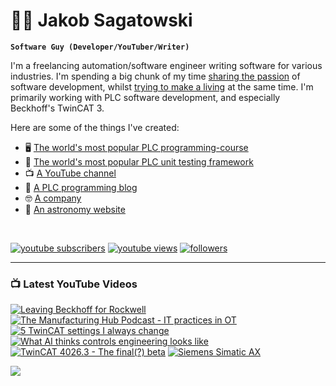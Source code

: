 # 🌌🔭 Jakob Sagatowski

**`Software Guy (Developer/YouTuber/Writer)`**

I'm a freelancing automation/software engineer writing software for various industries. I'm spending a big chunk of my time [sharing the passion](https://youtube.com/JakobSagatowski) of software development, whilst [trying to make a living](https://www.sagatowski.com) at the same time. I'm primarily working with PLC software development, and especially Beckhoff's TwinCAT 3.

Here are some of the things I've created:  
- 🖥 [The world's most popular PLC programming-course](https://www.youtube.com/playlist?list=PLimaF0nZKYHz3I3kFP4myaAYjmYk1SowO)  
- 💾 [The world's most popular PLC unit testing framework](https://www.github.com/tcunit)  
- 📺 [A YouTube channel](https://youtube.com/JakobSagatowski)  
- 📰 [A PLC programming blog](https://www.alltwincat.com)  
- 🤓 [A company](https://www.sagatowski.com)  
- 🌌 [An astronomy website](https://www.nineplanets.se)  

<br/>

   <p align="left">
      <a href="https://www.youtube.com/c/JakobSagatowski?sub_confirmation=1">
         <img alt="youtube subscribers" title="Subscribe to my YouTube channel" src="https://custom-icon-badges.demolab.com/youtube/channel/subscribers/UCZky2XGaaEyP2p1eckbWZjQ?color=%23E05D44&label=SUBSCRIBE&logo=video&logoColor=white&style=for-the-badge&labelColor=CE4630"/></a> 
      <a href="https://www.youtube.com/JakobSagatowski">
         <img alt="youtube views" title="YouTube views" src="https://custom-icon-badges.demolab.com/youtube/channel/views/UCZky2XGaaEyP2p1eckbWZjQ?color=%23E1AD0E&logo=eye&logoColor=white&style=for-the-badge&labelColor=C79600"/></a> 
      <a href="https://github.com/sagatowski?tab=followers">
         <img alt="followers" title="Follow me on GitHub" src="https://custom-icon-badges.demolab.com/github/followers/Sagatowski?color=236ad3&labelColor=1155ba&style=for-the-badge&logo=person-add&label=Follow&logoColor=white"/></a>
   </p>

---

### 📺 Latest YouTube Videos

<!-- BEGIN YOUTUBE-CARDS -->
[![Leaving Beckhoff for Rockwell](https://ytcards.demolab.com/?id=nOajqGP9lrA&title=Leaving+Beckhoff+for+Rockwell&lang=en&timestamp=1711951588&background_color=%230d1117&title_color=%23ffffff&stats_color=%23dedede&max_title_lines=1&width=250&border_radius=5&duration=317 "Leaving Beckhoff for Rockwell")](https://www.youtube.com/watch?v=nOajqGP9lrA)
[![The Manufacturing Hub Podcast - IT practices in OT](https://ytcards.demolab.com/?id=zFgKLJV84oc&title=The+Manufacturing+Hub+Podcast+-+IT+practices+in+OT&lang=en&timestamp=1711081567&background_color=%230d1117&title_color=%23ffffff&stats_color=%23dedede&max_title_lines=1&width=250&border_radius=5&duration=5490 "The Manufacturing Hub Podcast - IT practices in OT")](https://www.youtube.com/watch?v=zFgKLJV84oc)
[![5 TwinCAT settings I always change](https://ytcards.demolab.com/?id=KKpBtaYjfWo&title=5+TwinCAT+settings+I+always+change&lang=en&timestamp=1710482466&background_color=%230d1117&title_color=%23ffffff&stats_color=%23dedede&max_title_lines=1&width=250&border_radius=5&duration=1356 "5 TwinCAT settings I always change")](https://www.youtube.com/watch?v=KKpBtaYjfWo)
[![What AI thinks controls engineering looks like](https://ytcards.demolab.com/?id=tDACjW39GCM&title=What+AI+thinks+controls+engineering+looks+like&lang=en&timestamp=1709277146&background_color=%230d1117&title_color=%23ffffff&stats_color=%23dedede&max_title_lines=1&width=250&border_radius=5&duration=1085 "What AI thinks controls engineering looks like")](https://www.youtube.com/watch?v=tDACjW39GCM)
[![TwinCAT 4026.3 - The final(?) beta](https://ytcards.demolab.com/?id=xzuLzIndkuc&title=TwinCAT+4026.3+-+The+final%28%3F%29+beta&lang=en&timestamp=1708067787&background_color=%230d1117&title_color=%23ffffff&stats_color=%23dedede&max_title_lines=1&width=250&border_radius=5&duration=1250 "TwinCAT 4026.3 - The final(?) beta")](https://www.youtube.com/watch?v=xzuLzIndkuc)
[![Siemens Simatic AX](https://ytcards.demolab.com/?id=WeJxPuUkWjc&title=Siemens+Simatic+AX&lang=en&timestamp=1706681423&background_color=%230d1117&title_color=%23ffffff&stats_color=%23dedede&max_title_lines=1&width=250&border_radius=5&duration=527 "Siemens Simatic AX")](https://www.youtube.com/watch?v=WeJxPuUkWjc)
<!-- END YOUTUBE-CARDS -->

[<img src="https://custom-icon-badges.demolab.com/badge/-Subscribe%20For%20More-red?style=for-the-badge&logo=video&logoColor=white"/>](https://www.youtube.com/c/JakobSagatowski?sub_confirmation=1)